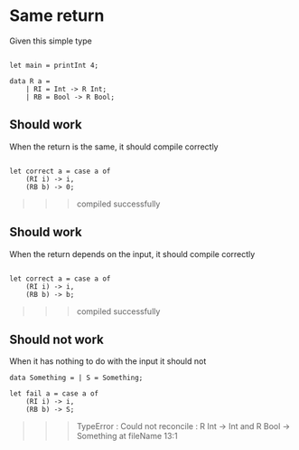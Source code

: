 # Same return

Given this simple type 
```

let main = printInt 4;

data R a = 
    | RI = Int -> R Int;
    | RB = Bool -> R Bool;

```

## Should work

When the return is the same, it should compile correctly
```

let correct a = case a of
    (RI i) -> i,
    (RB b) -> 0;

```
>>>compiled successfully

## Should work

When the return depends on the input, it should compile correctly
```

let correct a = case a of
    (RI i) -> i,
    (RB b) -> b;

```
>>>compiled successfully

## Should not work

When it has nothing to do with the input it should not
```
data Something = | S = Something;

let fail a = case a of
    (RI i) -> i,
    (RB b) -> S;
```
>>>TypeError : Could not reconcile : R Int -> Int and R Bool -> Something at fileName 13:1
